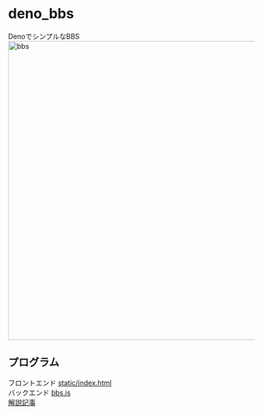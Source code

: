 # deno_bbs
DenoでシンプルなBBS  
<img width="610" alt="bbs" src="https://user-images.githubusercontent.com/1715217/112904932-a4859480-9124-11eb-8f9a-24a0f1ef77f9.png">  

## プログラム
フロントエンド [static/index.html](static/index.html)  
バックエンド [bbs.js](bbs.js)  
[解説記事](https://fukuno.jig.jp/3169)  

 
